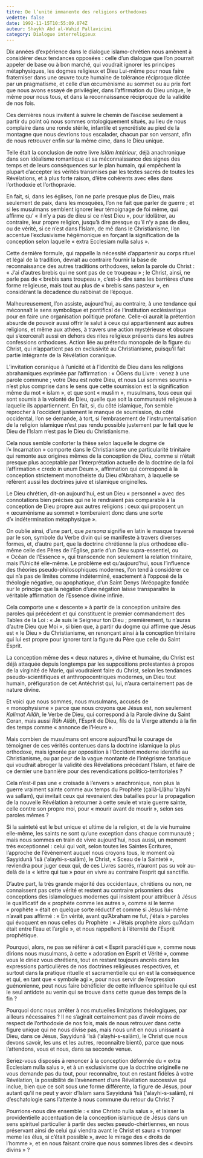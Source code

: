 ```yaml
---
titre: De l’unité immanente des religions orthodoxes
vedette: false
date: 1992-11-15T10:55:09.074Z
auteur: Shaykh Abd al-Wahid Pallavicini
category: Dialogue interreligieux
---
```

Dix années d’expérience dans le dialogue islamo-chrétien nous amènent à considérer deux tendances opposées&nbsp;: celle d’un dialogue que l’on pourrait appeler de base ou à bon marché, qui voudrait ignorer les principes métaphysiques, les dogmes religieux et Dieu Lui-m&ecirc;me pour nous faire fraterniser dans une œuvre toute humaine de tolérance réciproque dictée par un pragmatisme, et celle d’un œcuménisme au sommet ou au prix fort que nous avons essayé de privilégier, dans l’affirmation du Dieu unique, le m&ecirc;me pour nous tous, et dans la reconnaissance réciproque de la validité de nos fois.

Ces dernières nous invitent à suivre le chemin de l’ascèse seulement à partir du point où nous sommes ontologiquement situés, au lieu de nous complaire dans une ronde stérile, infantile et syncrétiste au pied de la montagne que nous devrions tous escalader, chacun par son versant, afin de nous retrouver enfin sur la m&ecirc;me cime, dans le Dieu unique.

Telle était la conclusion de notre livre *Isl&acirc;m Intérieur*, déjà anachronique dans son idéalisme romantique et sa méconnaissance des signes des temps et de leurs conséquences sur le plan humain, qui emp&ecirc;chent la plupart d’accepter les vérités transmises par les textes sacrés de toutes les Révélations, et à plus forte raison, d’&ecirc;tre cohérents avec elles dans l’orthodoxie et l’orthopraxie.

En fait, si, dans les églises, l’on ne parle presque plus de Dieu, mais seulement de paix, dans les mosquées, l’on ne fait que parler de guerre&nbsp;; et si les musulmans semblent ignorer leur témoignage de foi m&ecirc;me, qui affirme qu’&nbsp;«&nbsp;il n’y a pas de dieu si ce n’est Dieu&nbsp;», pour idol&acirc;trer, au contraire, leur propre religion, jusqu’à dire presque qu’il n’y a pas de dieu, ou de vérité, si ce n’est dans l’Islam, de m&ecirc; dans le Christianisme, l’on accentue l’exclusivisme hégémonique en forçant la signification de la conception selon laquelle «&nbsp;extra Ecclesiam nulla salus&nbsp;».

Cette dernière formule, qui rappelle la nécessité d’appartenir au corps rituel et légal de la tradition, devrait au contraire fournir la base de reconnaissance des autres traditions orthodoxes, selon la parole du Christ&nbsp;: «&nbsp;J’ai d’autres brebis qui ne sont pas de ce troupeau&nbsp;»&nbsp;; le Christ, ainsi, ne parle pas de «&nbsp;brebis sans troupeau&nbsp;», c’est-à-dire sans les barrières d’une forme religieuse, mais tout au plus de «&nbsp;brebis sans pasteur&nbsp;», en considérant la décadence du rabbinat de l’époque.

Malheureusement, l’on assiste, aujourd’hui, au contraire, à une tendance qui méconna&icirc;t le sens symbolique et pontifical de l’institution ecclésiastique pour en faire une organisation politique profane. Celle-ci aurait la prétention absurde de pouvoir aussi offrir le salut à ceux qui appartiennent aux autres religions, et m&ecirc;me aux athées, à travers une action mystérieuse et obscure qui s’exercera&icirc;t aussi en dehors des rites religieux présents dans les autres confessions orthodoxes. Action liée au prétendu monopole de la figure du Christ, qui n’appartient pas en exclusivité au Christianisme, puisqu’il fait partie intégrante de la Révélation coranique.

L’invitation coranique à l’unicité et à l’identité de Dieu dans les religions abrahamiques exprimée par l’affirmation&nbsp;: «&nbsp;&Ocirc;Gens du Livre&nbsp;: venez à une parole commune&nbsp;; votre Dieu est notre Dieu, et nous Lui sommes soumis&nbsp;» n’est plus comprise dans le sens que cette soumission est la signification m&ecirc;me du mot «&nbsp;islam&nbsp;», et que sont «&nbsp;muslim&nbsp;», musulmans, tous ceux qui sont soumis à la volonté de Dieu, quelle que soit la communauté religieuse à laquelle ils appartiennent. En fait, si, du c&ocirc;té islamique, l’on semble reprocher à l’occident justement le manque de soumission, du c&ocirc;té occidental, l’on se demande, à tort, si l’embrasement de l’instrumentalisation de la religion islamique n’est pas rendu possible justement par le fait que le Dieu de l’Islam n’est pas le Dieu du Christianisme.

Cela nous semble conforter la thèse selon laquelle le dogme de l’«&nbsp;Incarnation&nbsp;» comporte dans le Christianisme une particularité trinitaire qui remonte aux origines m&ecirc;mes de la conception de Dieu, comme si n’était presque plus acceptable par l’interprétation actuelle de la doctrine de la foi l’affirmation «&nbsp;credo in unum Deum&nbsp;», affirmation qui correspond à la conception strictement monothéiste du Dieu d’Abraham, à laquelle se réfèrent aussi les doctrines juive et islamique originelles.

Le Dieu chrétien, dit-on aujourd’hui, est un Dieu «&nbsp;personnel&nbsp;» avec des connotations bien précises qui ne le rendraient pas comparable à la conception de Dieu propre aux autres religions&nbsp;: ceux qui proposent un «&nbsp;œcuménisme au sommet&nbsp;» tomberaient donc dans une sorte d’«&nbsp;indétermination métaphysique&nbsp;».

On oublie ainsi, d’une part, que *persona* signifie en latin le masque traversé par le son, symbole du Verbe divin qui se manifeste à travers diverses formes, et, d’autre part, que la doctrine chrétienne la plus orthodoxe elle-m&ecirc;me celle des Pères de l’Église, parle d’un Dieu supra-essentiel, ou «&nbsp;Océan de l’Essence&nbsp;», qui transcende non seulement la relation trinitaire, mais l’Unicité elle-m&ecirc;me. Le problème est qu’aujourd’hui, sous l’influence des théories pseudo-philosophiques modernes, l’on tend à considérer ce qui n’a pas de limites comme indéterminé, exactement à l’opposé de la théologie négative, ou apophatique, d’un Saint Denys l’Aréopagite fondée sur le principe que la négation d’une négation laisse transpara&icirc;tre la véritable affirmation de l’Essence divine infinie.

Cela comporte une «&nbsp;descente&nbsp;» à partir de la conception unitaire des paroles qui précèdent et qui constituent le premier commandement des Tables de la Loi&nbsp;: «&nbsp;Je suis le Seigneur ton Dieu&nbsp;; premièrement, tu n’auras d’autre Dieu que Moi&nbsp;», si bien que, à partir du dogme qui affirme que Jésus est «&nbsp;le Dieu&nbsp;» du Christianisme, en renonçant ainsi à la conception trinitaire qui lui est propre pour ignorer tant la figure du Père que celle du Saint Esprit.

La conception m&ecirc;me des «&nbsp;deux natures&nbsp;», divine et humaine, du Christ est déjà attaquée depuis longtemps par les suppositions protestantes à propos de la virginité de Marie, qui voudraient faire du Christ, selon les tendances pseudo-scientifiques et anthropocentriques modernes, un Dieu tout humain, préfiguration de cet Antéchrist qui, lui, n’aura certainement pas de nature divine.

Et voici que nous sommes, nous musulmans, accusés de «&nbsp;monophysisme&nbsp;» parce que nous croyons que Jésus est, non seulement *Kalimat All&acirc;h*, le Verbe de Dieu, qui correspond à la Parole divine du Saint Coran, mais aussi *R&ucirc;h All&acirc;h*, l’Esprit de Dieu, fils de la Vierge attendu à la fin des temps comme «&nbsp;annonce de l’Heure&nbsp;».

Mais combien de musulmans ont encore aujourd’hui le courage de témoigner de ces vérités contenues dans la doctrine islamique la plus orthodoxe, mais ignorée par opposition à l’Occident moderne identifié au Christianisme, ou par peur de la vague montante de l’intégrisme fanatique qui voudrait abroger la validité des Révélations précédant l’Islam, et faire de ce dernier une bannière pour des revendications politico-territoriales&nbsp;?

Cela n’est-il pas une «&nbsp;croisade à l’envers&nbsp;» anachronique, non plus la guerre vraiment sainte comme aux temps du Prophète (çall&acirc;-Ll&acirc;hu ‘alayhi wa sallam), qui invitait ceux qui revenaient des batailles pour la propagation de la nouvelle Révélation à retourner à cette seule et vraie guerre sainte, celle contre son propre moi, pour «&nbsp;mourir avant de mourir&nbsp;», selon ses paroles m&ecirc;mes&nbsp;?

Si la sainteté est le but unique et ultime de la religion, et de la vie humaine elle-m&ecirc;me, les saints ne sont qu’une exception dans chaque communauté&nbsp;; mais nous sommes en train de vivre aujourd’hui, nous aussi, un moment très exceptionnel&nbsp;: celui qui voit, selon toutes les Saintes Écritures, l’approche de l’évènement auquel nous croyons tous, le moment où Sayyidun&acirc; ‘Is&acirc; (‘alayhi-s-sal&acirc;m), le Christ, «&nbsp;Sceau de la Sainteté&nbsp;», reviendra pour juger ceux qui, de ces Livres sacrés, n’auront pas su voir au-delà de la «&nbsp;lettre qui tue&nbsp;» pour en vivre au contraire l’esprit qui sanctifie.

D’autre part, la très grande majorité des occidentaux, chrétiens ou non, ne connaissent pas cette vérité et restent au contraire prisonniers des conceptions des islamologues modernes qui insistent pour attribuer à Jésus le qualificatif de «&nbsp;prophète comme les autres&nbsp;», comme si le terme «&nbsp;prophète&nbsp;» était en quelque sorte réductif et comme si Jésus lui-m&ecirc;me n’avait pas affirmé&nbsp;: «&nbsp;En vérité, avant qu’Abraham ne fut, j'étais&nbsp;» paroles qui évoquent en nous celles du Prophète&nbsp;: «&nbsp;J’étais prophète alors qu’Adam était entre l’eau et l’argile&nbsp;», et nous rappellent à l’éternité de l’Esprit prophétique.

Pourquoi, alors, ne pas se référer à cet «&nbsp;Esprit paraclétique&nbsp;», comme nous dirions nous musulmans, à cette «&nbsp;adoration en Esprit et Vérité&nbsp;», comme vous le diriez vous chrétiens, tout en restant toujours ancrés dans les expressions particulières de nos doctrines religieuses respectives, et surtout dans la pratique rituelle et sacramentielle qui en est la conséquence et qui, en tant que «&nbsp;symbole agi&nbsp;», pour nous servir de l’expression guénonienne, peut nous faire bénéficier de cette influence spirituelle qui est le seul antidote au venin qui se trouve dans cette queue des temps de la fin&nbsp;?

Pourquoi donc nous arr&ecirc;ter à nos mutuelles limitations théologiques, par ailleurs nécessaires&nbsp;? Il ne s’agirait certainement pas d’avoir moins de respect de l’orthodoxie de nos fois, mais de nous retrouver dans cette figure unique qui ne nous divise pas, mais nous unit en nous unissant à Dieu, dans ce Jésus, Sayyidun&acirc; ‘Is&acirc; (‘alayhi-s-sal&acirc;m), le Christ que nous devons savoir, les uns et les autres, reconna&icirc;tre bient&ocirc;, parce que nous l’attendons, vous et nous, dans sa seconde venue.

Seriez-vous disposés à renoncer à la conception déformée du «&nbsp;extra Ecclesiam nulla salus&nbsp;», et à un exclusivisme que la doctrine originelle ne vous demande pas du tout, pour reconna&icirc;tre, tout en restant fidèles à votre Révélation, la possibilité de l’avènement d’une Révélation successive qui inclue, bien que ce soit sous une forme différente, la figure de Jésus, pour autant qu’il ne peut y avoir d’Islam sans Sayyidun&acirc; ‘Is&acirc; (‘alayhi-s-sal&acirc;m), ni d’eschatologie sans l’attente à nous commune du retour du Christ&nbsp;?

Pourrions-nous dire ensemble&nbsp;: «&nbsp;sine Christo nulla salus&nbsp;», et laisser la providentielle accentuation de la conception islamique de Jésus dans un sens spirituel particulier à partir des sectes pseudo-chértiennes, en nous préservant ainsi de celui qui viendra avant le Christ et saura «&nbsp;tromper meme les élus, si c’était possible&nbsp;», avec le mirage des «&nbsp;droits de l’homme&nbsp;», et en nous faisant croire que nous sommes libres des «&nbsp;devoirs divins&nbsp;»&nbsp;?